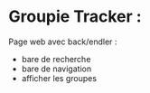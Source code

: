 # Groupie Tracker :

Page web avec back/endler :
- bare de recherche
- bare de navigation
- afficher les groupes
